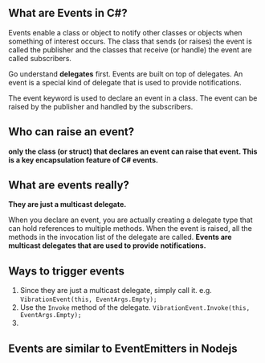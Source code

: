 ## What are Events in C#?

Events enable a class or object to notify other classes or objects when something of interest occurs. The class that sends (or raises) the event is called the publisher and the classes that receive (or handle) the event are called subscribers.

Go understand **delegates** first. Events are built on top of delegates. An event is a special kind of delegate that is used to provide notifications. 

The event keyword is used to declare an event in a class. The event can be raised by the publisher and handled by the subscribers.

## Who can raise an event?

**only the class (or struct) that declares an event can raise that event. This is a key encapsulation feature of C# events.**

## What are events really?
**They are just a multicast delegate.** 

When you declare an event, you are actually creating a delegate type that can hold references to multiple methods. When the event is raised, all the methods in the invocation list of the delegate are called.
**Events are multicast delegates that are used to provide notifications.**

## Ways to trigger events
1. Since they are just a multicast delegate, simply call it. e.g. `VibrationEvent(this, EventArgs.Empty);`
2. Use the `Invoke` method of the delegate. `VibrationEvent.Invoke(this, EventArgs.Empty);`
3. 

## Events are similar to EventEmitters in Nodejs

